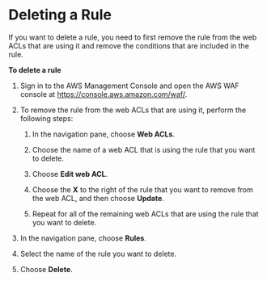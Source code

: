 # Deleting a Rule<a name="web-acl-rules-deleting"></a>

If you want to delete a rule, you need to first remove the rule from the web ACLs that are using it and remove the conditions that are included in the rule\.

**To delete a rule**

1. Sign in to the AWS Management Console and open the AWS WAF console at [https://console\.aws\.amazon\.com/waf/](https://console.aws.amazon.com/waf/)\. 

1. To remove the rule from the web ACLs that are using it, perform the following steps:

   1. In the navigation pane, choose **Web ACLs**\.

   1. Choose the name of a web ACL that is using the rule that you want to delete\.

   1. Choose **Edit web ACL**\.

   1. Choose the **X** to the right of the rule that you want to remove from the web ACL, and then choose **Update**\.

   1. Repeat for all of the remaining web ACLs that are using the rule that you want to delete\.

1. In the navigation pane, choose **Rules**\.

1. Select the name of the rule you want to delete\.

1. Choose **Delete**\.